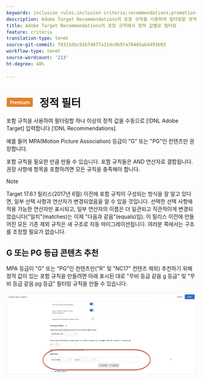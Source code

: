 ```yaml
---
keywords: inclusion rules;inclusion criteria;recommendations;promotion;promotions;dynamic filtering;static;static filter
description: Adobe Target Recommendations의 포함 규칙을 사용하여 필터링할 정적 값을 하나 이상 수동으로 입력합니다.
title: Adobe Target Recommendations의 포함 규칙에서 정적 값별로 필터링
feature: criteria
translation-type: tm+mt
source-git-commit: f8311dbc91b74977a11dc9b97a70465ab4493b93
workflow-type: tm+mt
source-wordcount: '213'
ht-degree: 48%

---
```



# ![PREMIUM](/help/assets/premium.png) 정적 필터

포함 규칙을 사용하여 필터링할 하나 이상의 정적 값을 수동으로 [!DNL Adobe Target] 입력합니다 [!DNL Recommendations].

예를 들어 MPA(Motion Picture Association) 등급이 &quot;G&quot; 또는 &quot;PG&quot;인 컨텐츠만 권장합니다.

포함 규칙을 필요한 만큼 만들 수 있습니다. 포함 규칙들은 AND 연산자로 결합됩니다. 권장 사항에 항목을 포함하려면 모든 규칙을 충족해야 합니다.

>[!NOTE]
>
>Target 17.6.1 릴리스(2017년 6월) 이전에 포함 규칙이 구성되는 방식을 잘 알고 있다면, 일부 선택 사항과 연산자가 변경되었음을 알 수 있을 것입니다. 선택한 선택 사항에 적용 가능한 연산자만 표시되고, 일부 연산자의 이름은 더 일관되고 직관적이게 변경되었습니다(&quot;일치&quot;(matches)는 이제 &quot;다음과 같음&quot;(equals)임). 이 릴리스 이전에 만들어진 모든 기존 제외 규칙은 새 구조로 자동 마이그레이션됩니다. 여러분 쪽에서는 구조를 조정할 필요가 없습니다.

## G 또는 PG 등급 콘텐츠 추천

MPA 등급이 &quot;G&quot; 또는 &quot;PG&quot;인 컨텐츠만(&quot;R&quot; 및 &quot;NC17&quot; 컨텐츠 제외) 추천하기 위해 정적 값이 있는 포함 규칙을 만들려면 아래 표시된 대로 &quot;무비 등급 같음 g 등급&quot; 및 &quot;무비 등급 같음 pg 등급&quot; 필터링 규칙을 만들 수 있습니다.

![무비 등급 예제](/help/c-recommendations/c-algorithms/assets/movies.png)

